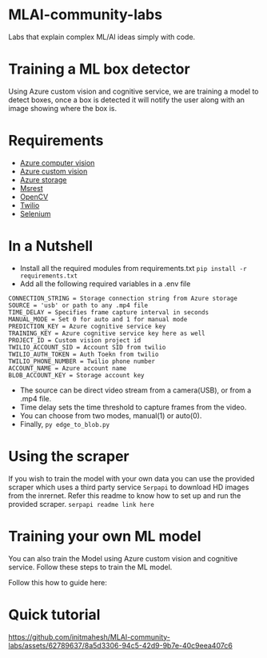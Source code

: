 # MLAI-community-labs
Labs that explain complex ML/AI ideas simply with code.

# Training a ML box detector
Using Azure custom vision and cognitive service, we are training a model to detect boxes, once a box is detected it will 
notify the user along with an image showing where the box is. 

# Requirements
- [Azure computer vision](https://github.com/Azure/azure-sdk-for-python)
- [Azure custom vision](https://github.com/Azure/azure-sdk-for-python)
- [Azure storage](https://github.com/Azure/azure-sdk-for-python)
- [Msrest](https://github.com/Azure/msrest-for-python)
- [OpenCV](https://github.com/opencv/opencv-python)
- [Twilio](https://github.com/twilio/twilio-python/)
- [Selenium](https://pypi.org/project/selenium/)

# In a Nutshell
- Install all the required modules from requirements.txt `pip install -r requirements.txt`
- Add all the following required variables in a .env file
```env
CONNECTION_STRING = Storage connection string from Azure storage
SOURCE = 'usb' or path to any .mp4 file
TIME_DELAY = Specifies frame capture interval in seconds
MANUAL_MODE = Set 0 for auto and 1 for manual mode
PREDICTION_KEY = Azure cognitive service key
TRAINING_KEY = Azure cognitive service key here as well
PROJECT_ID = Custom vision project id
TWILIO_ACCOUNT_SID = Account SID from twilio
TWILIO_AUTH_TOKEN = Auth Toekn from twilio
TWILIO_PHONE_NUMBER = Twilio phone number
ACCOUNT_NAME = Azure account name
BLOB_ACCOUNT_KEY = Storage account key
```
- The source can be direct video stream from a camera(USB), or from a .mp4 file.
- Time delay sets the time threshold to capture frames from the video.
- You can choose from two modes, manual(1) or auto(0).
- Finally, `py edge_to_blob.py`

# Using the scraper 
If you wish to train the model with your own data you can use the provided scraper which uses a third party service `Serpapi` to download HD images from the inrernet. Refer this readme to know how to set up and run the provided scraper. `serpapi readme link here`

# Training your own ML model
You can also train the Model using Azure custom vision and cognitive service. Follow these steps to train the ML model.

Follow this how to guide here: 

# Quick tutorial
https://github.com/initmahesh/MLAI-community-labs/assets/62789637/8a5d3306-94c5-42d9-9b7e-40c9eea407c6

